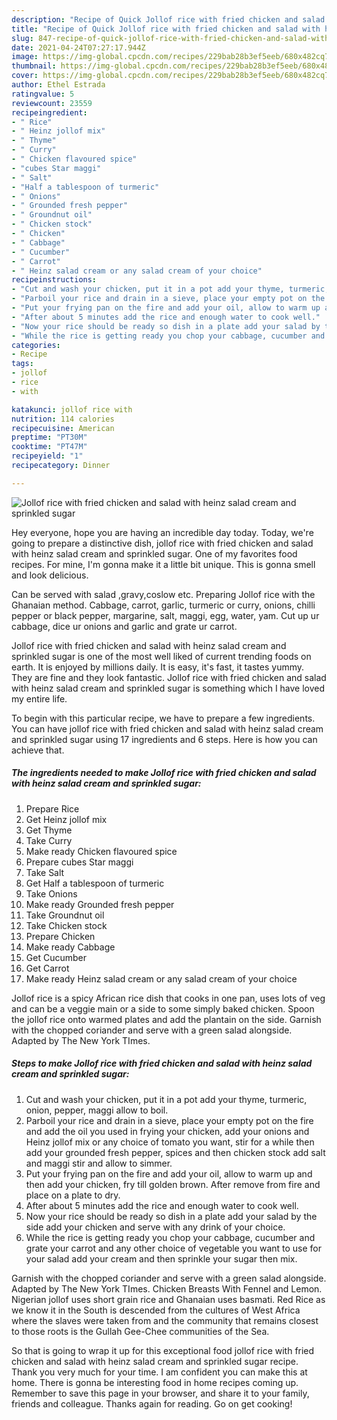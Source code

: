```yaml
---
description: "Recipe of Quick Jollof rice with fried chicken and salad with heinz salad cream and sprinkled sugar"
title: "Recipe of Quick Jollof rice with fried chicken and salad with heinz salad cream and sprinkled sugar"
slug: 847-recipe-of-quick-jollof-rice-with-fried-chicken-and-salad-with-heinz-salad-cream-and-sprinkled-sugar
date: 2021-04-24T07:27:17.944Z
image: https://img-global.cpcdn.com/recipes/229bab28b3ef5eeb/680x482cq70/jollof-rice-with-fried-chicken-and-salad-with-heinz-salad-cream-and-sprinkled-sugar-recipe-main-photo.jpg
thumbnail: https://img-global.cpcdn.com/recipes/229bab28b3ef5eeb/680x482cq70/jollof-rice-with-fried-chicken-and-salad-with-heinz-salad-cream-and-sprinkled-sugar-recipe-main-photo.jpg
cover: https://img-global.cpcdn.com/recipes/229bab28b3ef5eeb/680x482cq70/jollof-rice-with-fried-chicken-and-salad-with-heinz-salad-cream-and-sprinkled-sugar-recipe-main-photo.jpg
author: Ethel Estrada
ratingvalue: 5
reviewcount: 23559
recipeingredient:
- " Rice"
- " Heinz jollof mix"
- " Thyme"
- " Curry"
- " Chicken flavoured spice"
- "cubes Star maggi"
- " Salt"
- "Half a tablespoon of turmeric"
- " Onions"
- " Grounded fresh pepper"
- " Groundnut oil"
- " Chicken stock"
- " Chicken"
- " Cabbage"
- " Cucumber"
- " Carrot"
- " Heinz salad cream or any salad cream of your choice"
recipeinstructions:
- "Cut and wash your chicken, put it in a pot add your thyme, turmeric, onion, pepper, maggi allow to boil."
- "Parboil your rice and drain in a sieve, place your empty pot on the fire and add the oil you used in frying your chicken, add your onions and Heinz jollof mix or any choice of tomato you want, stir for a while then add your grounded fresh pepper, spices and then chicken stock add salt and maggi stir and allow to simmer."
- "Put your frying pan on the fire and add your oil, allow to warm up and then add your chicken, fry till golden brown. After remove from fire and place on a plate to dry."
- "After about 5 minutes add the rice and enough water to cook well."
- "Now your rice should be ready so dish in a plate add your salad by the side add your chicken and serve with any drink of your choice."
- "While the rice is getting ready you chop your cabbage, cucumber and grate your carrot and any other choice of vegetable you want to use for your salad add your cream and then sprinkle your sugar then mix."
categories:
- Recipe
tags:
- jollof
- rice
- with

katakunci: jollof rice with 
nutrition: 114 calories
recipecuisine: American
preptime: "PT30M"
cooktime: "PT47M"
recipeyield: "1"
recipecategory: Dinner

---
```



![Jollof rice with fried chicken and salad with heinz salad cream and sprinkled sugar](https://img-global.cpcdn.com/recipes/229bab28b3ef5eeb/680x482cq70/jollof-rice-with-fried-chicken-and-salad-with-heinz-salad-cream-and-sprinkled-sugar-recipe-main-photo.jpg)

Hey everyone, hope you are having an incredible day today. Today, we're going to prepare a distinctive dish, jollof rice with fried chicken and salad with heinz salad cream and sprinkled sugar. One of my favorites food recipes. For mine, I'm gonna make it a little bit unique. This is gonna smell and look delicious.

Can be served with salad ,gravy,coslow etc. Preparing Jollof rice with the Ghanaian method. Cabbage, carrot, garlic, turmeric or curry, onions, chilli pepper or black pepper, margarine, salt, maggi, egg, water, yam. Cut up ur cabbage, dice ur onions and garlic and grate ur carrot.

Jollof rice with fried chicken and salad with heinz salad cream and sprinkled sugar is one of the most well liked of current trending foods on earth. It is enjoyed by millions daily. It is easy, it's fast, it tastes yummy. They are fine and they look fantastic. Jollof rice with fried chicken and salad with heinz salad cream and sprinkled sugar is something which I have loved my entire life.


To begin with this particular recipe, we have to prepare a few ingredients. You can have jollof rice with fried chicken and salad with heinz salad cream and sprinkled sugar using 17 ingredients and 6 steps. Here is how you can achieve that.

<!--inarticleads1-->

##### The ingredients needed to make Jollof rice with fried chicken and salad with heinz salad cream and sprinkled sugar:

1. Prepare  Rice
1. Get  Heinz jollof mix
1. Get  Thyme
1. Take  Curry
1. Make ready  Chicken flavoured spice
1. Prepare cubes Star maggi
1. Take  Salt
1. Get Half a tablespoon of turmeric
1. Take  Onions
1. Make ready  Grounded fresh pepper
1. Take  Groundnut oil
1. Take  Chicken stock
1. Prepare  Chicken
1. Make ready  Cabbage
1. Get  Cucumber
1. Get  Carrot
1. Make ready  Heinz salad cream or any salad cream of your choice


Jollof rice is a spicy African rice dish that cooks in one pan, uses lots of veg and can be a veggie main or a side to some simply baked chicken. Spoon the jollof rice onto warmed plates and add the plantain on the side. Garnish with the chopped coriander and serve with a green salad alongside. Adapted by The New York TImes. 

<!--inarticleads2-->

##### Steps to make Jollof rice with fried chicken and salad with heinz salad cream and sprinkled sugar:

1. Cut and wash your chicken, put it in a pot add your thyme, turmeric, onion, pepper, maggi allow to boil.
1. Parboil your rice and drain in a sieve, place your empty pot on the fire and add the oil you used in frying your chicken, add your onions and Heinz jollof mix or any choice of tomato you want, stir for a while then add your grounded fresh pepper, spices and then chicken stock add salt and maggi stir and allow to simmer.
1. Put your frying pan on the fire and add your oil, allow to warm up and then add your chicken, fry till golden brown. After remove from fire and place on a plate to dry.
1. After about 5 minutes add the rice and enough water to cook well.
1. Now your rice should be ready so dish in a plate add your salad by the side add your chicken and serve with any drink of your choice.
1. While the rice is getting ready you chop your cabbage, cucumber and grate your carrot and any other choice of vegetable you want to use for your salad add your cream and then sprinkle your sugar then mix.


Garnish with the chopped coriander and serve with a green salad alongside. Adapted by The New York TImes. Chicken Breasts With Fennel and Lemon. Nigerian jollof uses short grain rice and Ghanaian uses basmati. Red Rice as we know it in the South is descended from the cultures of West Africa where the slaves were taken from and the community that remains closest to those roots is the Gullah Gee-Chee communities of the Sea. 

So that is going to wrap it up for this exceptional food jollof rice with fried chicken and salad with heinz salad cream and sprinkled sugar recipe. Thank you very much for your time. I am confident you can make this at home. There is gonna be interesting food in home recipes coming up. Remember to save this page in your browser, and share it to your family, friends and colleague. Thanks again for reading. Go on get cooking!
